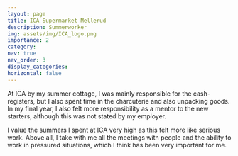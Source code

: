 ```yaml
---
layout: page
title: ICA Supermarket Mellerud 
description: Summerworker
img: assets/img/ICA_logo.png
importance: 2
category:
nav: true
nav_order: 3
display_categories:
horizontal: false
---
```

<!-- markdownlint-disable MD033 -->

At ICA by my summer cottage, I was mainly responsible for the cash-registers, but I also spent time in the charcuterie and also unpacking goods. In my final year, I also felt more responsibility as a mentor to the new starters, although this was not stated by my employer.

I value the summers I spent at ICA very high as this felt more like serious work. Above all, I take with me all the meetings with people and the ability to work in pressured situations, which I think has been very important for me.
